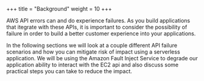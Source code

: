 +++
title = "Background"
weight = 10
+++

AWS API errors can and do experience failures.  As you build applications that itegrate with these APIs, it is important to consider the possibility of failure in order to build a better customer experience into your applications.

In the following sections we will look at a couple different API failure scenarios and how you can mitigate risk of impact using a serverless application.  We will be using the Amazon Fault Inject Service to degrade our application ability to interact with the EC2 api and also discuss some practical steps you can take to reduce the impact.  